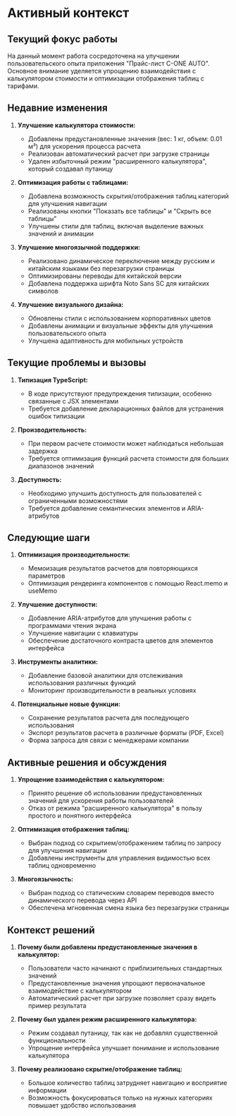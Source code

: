# Активный контекст

## Текущий фокус работы
На данный момент работа сосредоточена на улучшении пользовательского опыта приложения "Прайс-лист C-ONE AUTO". Основное внимание уделяется упрощению взаимодействия с калькулятором стоимости и оптимизации отображения таблиц с тарифами.

## Недавние изменения
1. **Улучшение калькулятора стоимости:**
   - Добавлены предустановленные значения (вес: 1 кг, объем: 0.01 м³) для ускорения процесса расчета
   - Реализован автоматический расчет при загрузке страницы
   - Удален избыточный режим "расширенного калькулятора", который создавал путаницу

2. **Оптимизация работы с таблицами:**
   - Добавлена возможность скрытия/отображения таблиц категорий для улучшения навигации
   - Реализованы кнопки "Показать все таблицы" и "Скрыть все таблицы"
   - Улучшены стили для таблиц, включая выделение важных значений и анимации

3. **Улучшение многоязычной поддержки:**
   - Реализовано динамическое переключение между русским и китайским языками без перезагрузки страницы
   - Оптимизированы переводы для китайской версии
   - Добавлена поддержка шрифта Noto Sans SC для китайских символов

4. **Улучшение визуального дизайна:**
   - Обновлены стили с использованием корпоративных цветов
   - Добавлены анимации и визуальные эффекты для улучшения пользовательского опыта
   - Улучшена адаптивность для мобильных устройств

## Текущие проблемы и вызовы
1. **Типизация TypeScript:**
   - В коде присутствуют предупреждения типизации, особенно связанные с JSX элементами
   - Требуется добавление декларационных файлов для устранения ошибок типизации

2. **Производительность:**
   - При первом расчете стоимости может наблюдаться небольшая задержка
   - Требуется оптимизация функций расчета стоимости для больших диапазонов значений

3. **Доступность:**
   - Необходимо улучшить доступность для пользователей с ограниченными возможностями
   - Требуется добавление семантических элементов и ARIA-атрибутов

## Следующие шаги
1. **Оптимизация производительности:**
   - Мемоизация результатов расчетов для повторяющихся параметров
   - Оптимизация рендеринга компонентов с помощью React.memo и useMemo

2. **Улучшение доступности:**
   - Добавление ARIA-атрибутов для улучшения работы с программами чтения экрана
   - Улучшение навигации с клавиатуры
   - Обеспечение достаточного контраста цветов для элементов интерфейса

3. **Инструменты аналитики:**
   - Добавление базовой аналитики для отслеживания использования различных функций
   - Мониторинг производительности в реальных условиях

4. **Потенциальные новые функции:**
   - Сохранение результатов расчета для последующего использования
   - Экспорт результатов расчета в различные форматы (PDF, Excel)
   - Форма запроса для связи с менеджерами компании

## Активные решения и обсуждения
1. **Упрощение взаимодействия с калькулятором:**
   - Принято решение об использовании предустановленных значений для ускорения работы пользователей
   - Отказ от режима "расширенного калькулятора" в пользу простого и понятного интерфейса

2. **Оптимизация отображения таблиц:**
   - Выбран подход со скрытием/отображением таблиц по запросу для улучшения навигации
   - Добавлены инструменты для управления видимостью всех таблиц одновременно

3. **Многоязычность:**
   - Выбран подход со статическим словарем переводов вместо динамического перевода через API
   - Обеспечена мгновенная смена языка без перезагрузки страницы

## Контекст решений
1. **Почему были добавлены предустановленные значения в калькулятор:**
   - Пользователи часто начинают с приблизительных стандартных значений
   - Предустановленные значения упрощают первоначальное взаимодействие с калькулятором
   - Автоматический расчет при загрузке позволяет сразу видеть пример результата

2. **Почему был удален режим расширенного калькулятора:**
   - Режим создавал путаницу, так как не добавлял существенной функциональности
   - Упрощение интерфейса улучшает понимание и использование калькулятора

3. **Почему реализовано скрытие/отображение таблиц:**
   - Большое количество таблиц затрудняет навигацию и восприятие информации
   - Возможность фокусироваться только на нужных категориях повышает удобство использования 